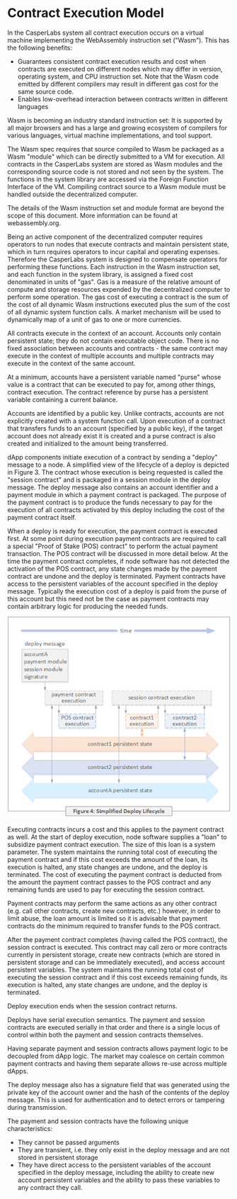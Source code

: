 # Contract Execution Model

In the CasperLabs system all contract execution occurs on a virtual machine implementing the WebAssembly instruction set \("Wasm"\). This has the following benefits:

* Guarantees consistent contract execution results and cost when contracts are executed on different nodes which may differ in version, operating system, and CPU instruction set. Note that the Wasm code emitted by different compilers may result in different gas cost for the same source code.
* Enables low-overhead interaction between contracts written in different languages

Wasm is becoming an industry standard instruction set: It is supported by all major browsers and has a large and growing ecosystem of compilers for various languages, virtual machine implementations, and tool support.

The Wasm spec requires that source compiled to Wasm be packaged as a Wasm "module" which can be directly submitted to a VM for execution. All contracts in the CasperLabs system are stored as Wasm modules and the corresponding source code is not stored and not seen by the system. The functions in the system library are accessed via the Foreign Function Interface of the VM. Compiling contract source to a Wasm module must be handled outside the decentralized computer.

The details of the Wasm instruction set and module format are beyond the scope of this document. More information can be found at webassembly.org.

Being an active component of the decentralized computer requires operators to run nodes that execute contracts and maintain persistent state, which in turn requires operators to incur capital and operating expenses. Therefore the CasperLabs system is designed to compensate operators for performing these functions. Each instruction in the Wasm instruction set, and each function in the system library, is assigned a fixed cost denominated in units of "gas". Gas is a measure of the relative amount of compute and storage resources expended by the decentralized computer to perform some operation. The gas cost of executing a contract is the sum of the cost of all dynamic Wasm instructions executed plus the sum of the cost of all dynamic system function calls. A market mechanism will be used to dynamically map of a unit of gas to one or more currencies.

All contracts execute in the context of an account. Accounts only contain persistent state; they do not contain executable object code. There is no fixed association between accounts and contracts -  the same contract may execute in the context of multiple accounts and multiple contracts may execute in the context of the same account.

At a minimum, accounts have a persistent variable named "purse" whose value is a contract that can be executed to pay for, among other things, contract execution. The contract reference by purse has a persistent variable containing a current balance.

Accounts are identified by a public key. Unlike contracts, accounts are not explicitly created with a system function call. Upon execution of a contract that transfers funds to an account \(specified by a public key\), if the target account does not already exist it is created and a purse contract is also created and initialized to the amount being transferred.

dApp components initiate execution of a contract by sending a "deploy" message to a node. A simplified view of the lifecycle of a deploy is depicted in Figure 3. The contract whose execution is being requested is called the "session contract" and is packaged in a session module in the deploy message. The deploy message also contains an account identifier and a payment module in which a payment contract is packaged. The purpose of the payment contract is to produce the funds necessary to pay for the execution of all contracts activated by this deploy including the cost of the payment contract itself.

When a deploy is ready for execution, the payment contract is executed first. At some point during execution payment contracts are required to call a special "Proof of Stake \(POS\) contract" to perform the actual payment transaction. The POS contract will be discussed in more detail below. At the time the payment contract completes, if node software has not detected the activation of the POS contract, any state changes made by the payment contract are undone and the deploy is terminated. Payment contracts have access to the persistent variables of the account specified in the deploy message. Typically the execution cost of a deploy is paid from the purse of this account but this need not be the case as payment contracts may contain arbitrary logic for producing the needed funds.

![Figure 4: Simplified Deploy Lifecycle](../../.gitbook/assets/wpfig4simpledeploy.png)

Executing contracts incurs a cost and this applies to the payment contract as well. At the start of deploy execution, node software supplies a "loan" to subsidize payment contract execution. The size of this loan is a system parameter. The system maintains the running total cost of executing the payment contract and if this cost exceeds the amount of the loan, its execution is halted, any state changes are undone, and the deploy is terminated. The cost of executing the payment contract is deducted from the amount the payment contract passes to the POS contract and any remaining funds are used to pay for executing the session contract.

Payment contracts may perform the same actions as any other contract \(e.g. call other contracts, create new contracts, etc.\) however, in order to limit abuse, the loan amount is limited so it is advisable that payment contracts do the minimum required to transfer funds to the POS contract.

After the payment contract completes \(having called the POS contract\), the session contract is executed. This contract may call zero or more contracts currently in persistent storage, create new contracts \(which are stored in persistent storage and can be immediately executed\), and access account persistent variables. The system maintains the running total cost of executing the session contract and if this cost exceeds remaining funds, its execution is halted, any state changes are undone, and the deploy is terminated.

Deploy execution ends when the session contract returns.

Deploys have serial execution semantics. The payment and session contracts are executed serially in that order and there is a single locus of control within both the payment and session contracts themselves.

Having separate payment and session contracts allows payment logic to be decoupled from dApp logic. The market may coalesce on certain common payment contracts and having them separate allows re-use across multiple dApps.

The deploy message also has a signature field that was generated using the private key of the account owner and the hash of the contents of the deploy message. This is used for authentication and to detect errors or tampering during transmission.

The payment and session contracts have the following unique characteristics:

* They cannot be passed arguments
* They are transient, i.e. they only exist in the deploy message and are not stored in persistent storage
* They have direct access to the persistent variables of the account specified in the deploy message, including the ability to create new account persistent variables and the ability to pass these variables to any contract they call.
